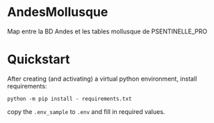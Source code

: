 # AndesMollusque
Map entre la BD Andes et les tables mollusque de PSENTINELLE_PRO

# Quickstart
After creating (and activating) a virtual python environment, install requirements:
```
python -m pip install - requirements.txt
```

copy the `.env_sample` to `.env` and fill in required values.

